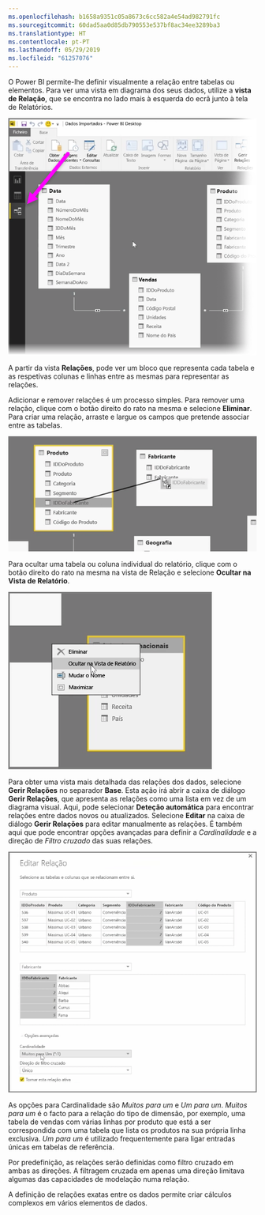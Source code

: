 ```yaml
---
ms.openlocfilehash: b1658a9351c05a8673c6cc582a4e54ad982791fc
ms.sourcegitcommit: 60dad5aa0d85db790553e537bf8ac34ee3289ba3
ms.translationtype: HT
ms.contentlocale: pt-PT
ms.lasthandoff: 05/29/2019
ms.locfileid: "61257076"
---
```

O Power BI permite-lhe definir visualmente a relação entre tabelas ou elementos. Para ver uma vista em diagrama dos seus dados, utilize a **vista de Relação**, que se encontra no lado mais à esquerda do ecrã junto à tela de Relatórios.

![](media/2-2-manage-data-relationships/2-2_1.png)

A partir da vista **Relações**, pode ver um bloco que representa cada tabela e as respetivas colunas e linhas entre as mesmas para representar as relações.

Adicionar e remover relações é um processo simples. Para remover uma relação, clique com o botão direito do rato na mesma e selecione **Eliminar**. Para criar uma relação, arraste e largue os campos que pretende associar entre as tabelas.

![](media/2-2-manage-data-relationships/2-2_2.png)

Para ocultar uma tabela ou coluna individual do relatório, clique com o botão direito do rato na mesma na vista de Relação e selecione **Ocultar na Vista de Relatório**.

![](media/2-2-manage-data-relationships/2-2_3.png)

Para obter uma vista mais detalhada das relações dos dados, selecione **Gerir Relações** no separador **Base**. Esta ação irá abrir a caixa de diálogo **Gerir Relações**, que apresenta as relações como uma lista em vez de um diagrama visual. Aqui, pode selecionar **Deteção automática** para encontrar relações entre dados novos ou atualizados. Selecione **Editar** na caixa de diálogo **Gerir Relações** para editar manualmente as relações. É também aqui que pode encontrar opções avançadas para definir a *Cardinalidade* e a direção de *Filtro cruzado* das suas relações.

![](media/2-2-manage-data-relationships/2-2_4.png)

As opções para Cardinalidade são *Muitos para um* e *Um para um*. *Muitos para um* é o facto para a relação do tipo de dimensão, por exemplo, uma tabela de vendas com várias linhas por produto que está a ser correspondida com uma tabela que lista os produtos na sua própria linha exclusiva. *Um para um* é utilizado frequentemente para ligar entradas únicas em tabelas de referência.

Por predefinição, as relações serão definidas como filtro cruzado em ambas as direções. A filtragem cruzada em apenas uma direção limitava algumas das capacidades de modelação numa relação.

A definição de relações exatas entre os dados permite criar cálculos complexos em vários elementos de dados.

